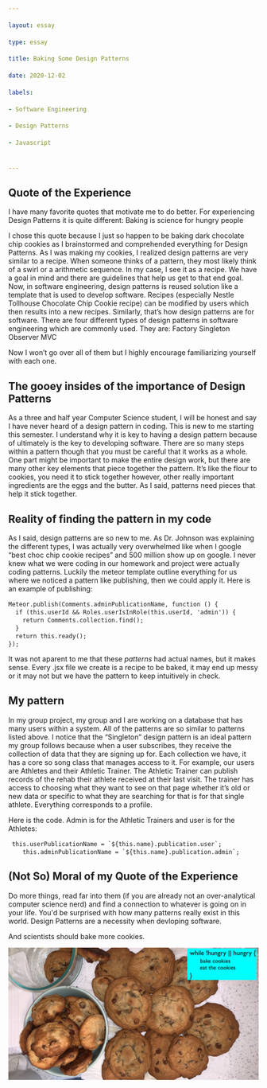 ```yaml
---

layout: essay

type: essay

title: Baking Some Design Patterns

date: 2020-12-02

labels:

- Software Engineering

- Design Patterns

- Javascript


---
```

## Quote of the Experience 
I have many favorite quotes that motivate me to do better. For experiencing Design Patterns it is quite different:
Baking is science for hungry people

I chose this quote because I just so happen to be baking dark chocolate chip cookies as I brainstormed and comprehended everything for Design Patterns. As I was making my cookies, I realized design patterns are very similar to a recipe. When someone thinks of a pattern, they most likely think of a swirl or a arithmetic sequence. In my case, I see it as a recipe. We have a goal in mind and there are guidelines that help us get to that end goal. Now, in software engineering, design patterns is reused solution like a template that is used to develop software. Recipes (especially Nestle Tollhouse Chocolate Chip Cookie recipe) can be modified by users which then results into a new recipes. Similarly, that’s how design patterns are for software. There are four different types of design patterns in software engineering which are commonly used. 
They are: 
Factory 
Singleton 
Observer 
MVC

Now I won’t go over all of them but I highly encourage familiarizing yourself with each one.

##  The gooey insides of the importance of Design Patterns
As a three and half year Computer Science student, I will be honest and say I have never heard of a design pattern in coding. This is new to me starting this semester. I understand why it is key to having a design pattern because of ultimately is the key to developing software. There are so many steps within a pattern though that you must be careful that it works as a whole. One part might be important to make the entire design work, but there are many other key elements that piece together the pattern. It’s like the flour to cookies, you need it to stick together however, other really important ingredients are the eggs and the butter. As I said, patterns need pieces that help it stick together. 

## Reality of finding the pattern in my code
As I said, design patterns are so new to me. As Dr. Johnson was explaining the different types, I was actually very overwhelmed like when I google “best choc chip cookie recipes” and 500 million show up on google. I never knew what we were coding in our homework and project were actually coding patterns. Luckily the meteor template outline everything for us where we noticed a pattern like publishing, then we could apply it. 
Here is an example of publishing: 
```
Meteor.publish(Comments.adminPublicationName, function () {
  if (this.userId && Roles.userIsInRole(this.userId, 'admin')) {
    return Comments.collection.find();
  }
  return this.ready();
});
```
It was not aparent to me that these *patterns* had actual names, but it makes sense. Every .jsx file we create is a recipe to be baked, it may end up messy or it may not but we have the pattern to keep intuitively in check. 

## My pattern 
In my group project, my group and I are working on a database that has many users within a system. All of the patterns are so similar to patterns listed above. I notice that the “Singleton” design pattern is an ideal pattern my group follows because when a user subscribes, they receive the collection of data that they are signing up for. Each collection we have, it has a core so song class that manages access to it. For example, our users are Athletes and their Athletic Trainer. The Athletic Trainer can publish records of the rehab their athlete received at their last visit. The trainer has access to choosing what they want to see on that page whether it’s old or new data or specific to what they are searching for that is for that single athlete. Everything corresponds to a profile. 

Here is the code. Admin is for the Athletic Trainers and user is for the Athletes:
```
 this.userPublicationName = `${this.name}.publication.user`;
    this.adminPublicationName = `${this.name}.publication.admin`;
```

## (Not So) Moral of my Quote of the Experience
Do more things, read far into them (if you are already not an over-analytical computer science nerd) and find a connection to whatever is going on in your life. You'd be surprised with how many patterns really exist in this world. Design Patterns are a necessity when devloping software.

And scientists should bake more cookies. 

<img class="ui massive image" src="../images/cookies.JPG">

